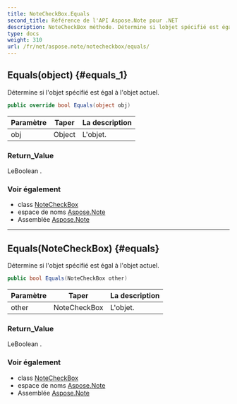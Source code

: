 ```yaml
---
title: NoteCheckBox.Equals
second_title: Référence de l'API Aspose.Note pour .NET
description: NoteCheckBox méthode. Détermine si lobjet spécifié est égal à lobjet actuel.
type: docs
weight: 310
url: /fr/net/aspose.note/notecheckbox/equals/
---
```

## Equals(object) {#equals_1}

Détermine si l'objet spécifié est égal à l'objet actuel.

```csharp
public override bool Equals(object obj)
```

| Paramètre | Taper | La description |
| --- | --- | --- |
| obj | Object | L'objet. |

### Return_Value

LeBoolean .

### Voir également

* class [NoteCheckBox](../)
* espace de noms [Aspose.Note](../../notecheckbox/)
* Assemblée [Aspose.Note](../../../)

---

## Equals(NoteCheckBox) {#equals}

Détermine si l'objet spécifié est égal à l'objet actuel.

```csharp
public bool Equals(NoteCheckBox other)
```

| Paramètre | Taper | La description |
| --- | --- | --- |
| other | NoteCheckBox | L'objet. |

### Return_Value

LeBoolean .

### Voir également

* class [NoteCheckBox](../)
* espace de noms [Aspose.Note](../../notecheckbox/)
* Assemblée [Aspose.Note](../../../)


